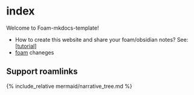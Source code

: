 # index

Welcome to Foam-mkdocs-template!

* How to create this website and share your foam/obsidian notes? See: [[tutorial]]
* [foam](https://github.com/foambubble/foam) chaneges

## Support roamlinks

{% include_relative mermaid/narrative_tree.md %}

[tutorial]: tutorial "Tutorial教程"

[//begin]: # "Autogenerated link references for markdown compatibility"
[tutorial]: tutorial "Tutorial教程"
[//end]: # "Autogenerated link references"